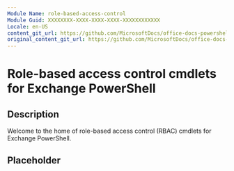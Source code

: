 ```yaml
---
Module Name: role-based-access-control
Module Guid: XXXXXXXX-XXXX-XXXX-XXXX-XXXXXXXXXXXX
Locale: en-US
content_git_url: https://github.com/MicrosoftDocs/office-docs-powershell/blob/live/exchange/exchange-ps/exchange/role-based-access-control/role-based-access-control.md
original_content_git_url: https://github.com/MicrosoftDocs/office-docs-powershell/blob/live/exchange/exchange-ps/exchange/role-based-access-control/role-based-access-control.md
---
```


# Role-based access control cmdlets for Exchange PowerShell

## Description

Welcome to the home of role-based access control (RBAC) cmdlets for Exchange PowerShell.

## Placeholder